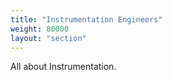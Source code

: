 ```yaml
---
title: "Instrumentation Engineers"
weight: 80000
layout: "section"
---
```


All about Instrumentation.

